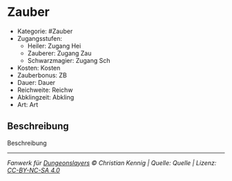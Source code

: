 # Zauber

- Kategorie: #Zauber
- Zugangsstufen:
  - Heiler: Zugang Hei
  - Zauberer: Zugang Zau
  - Schwarzmagier: Zugang Sch
- Kosten: Kosten
- Zauberbonus: ZB
- Dauer: Dauer
- Reichweite: Reichw
- Abklingzeit: Abkling
- Art: Art

## Beschreibung

Beschreibung

---

_Fanwerk für [Dungeonslayers](https://www.dungeonslayers.net/) © Christian Kennig | Quelle: Quelle | Lizenz: [CC-BY-NC-SA 4.0](https://creativecommons.org/licenses/by-nc-sa/4.0/deed.de)_
